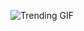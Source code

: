 
<!-- GIF_SECTION -->
![Trending GIF](https://media0.giphy.com/media/v1.Y2lkPThiYjIxNzcyMnlxdDVkMzB5cDJwM2FtOGtoNWozc3kya2Vtb3Rpc3hpcHpodDZscyZlcD12MV9naWZzX3NlYXJjaCZjdD1n/LaVp0AyqR5bGsC5Cbm/giphy.gif)
<!-- END_GIF_SECTION -->
